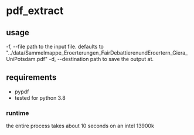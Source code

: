 # pdf_extract
## usage
-f, --file          path to the input file. defaults to "../data/Sammelmappe_Eroerterungen_FairDebattierenundEroertern_Giera_UniPotsdam.pdf"
-d, --destination   path to save the output at. 

## requirements
- pypdf
- tested for python 3.8

### runtime
the entire process takes about 10 seconds on an intel 13900k

